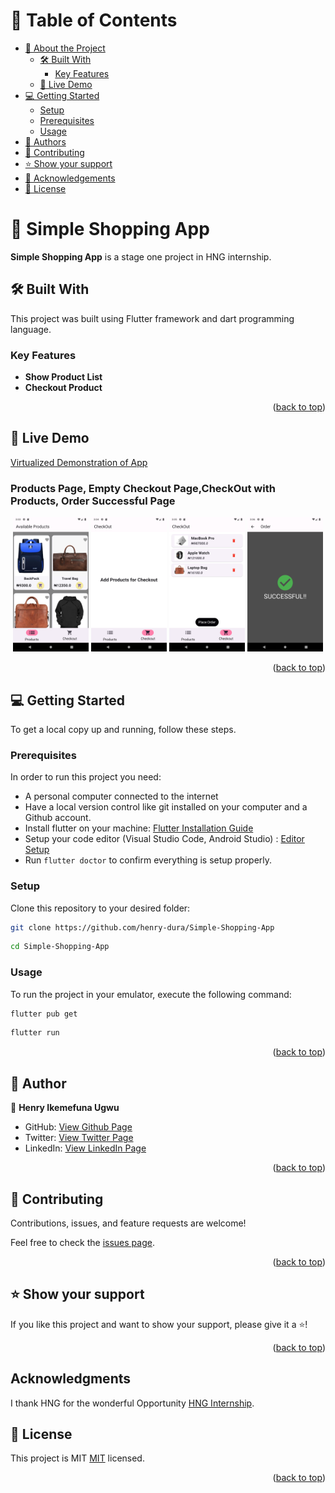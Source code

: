 <a name="readme-top"></a>

<!-- TABLE OF CONTENTS -->

# 📗 Table of Contents

- [📖 About the Project](#about-project)
    - [🛠 Built With](#built-with)
        - [Key Features](#key-features)
    - [🚀 Live Demo](#live-demo)
- [💻 Getting Started](#getting-started)
    - [Setup](#setup)
    - [Prerequisites](#prerequisites)
    - [Usage](#usage)
- [👥 Authors](#authors)
- [🤝 Contributing](#contributing)
- [⭐️ Show your support](#support)
- [🙏 Acknowledgements](#acknowledgements)
- [📝 License](#license)

<!-- PROJECT DESCRIPTION -->

# 📖 Simple Shopping App <a name="about-project"></a>

**Simple Shopping App** is a stage one project in HNG internship.



## 🛠 Built With <a name="built-with"></a>

This project was built using Flutter framework and dart programming language.



<!-- Features -->

### Key Features <a name="key-features"></a>

- **Show Product List**
- **Checkout Product**


<p align="right">(<a href="#readme-top">back to top</a>)</p>

<!-- Live Demo -->

## 🚀 Live Demo <a name="live-demo"></a>

[Virtualized Demonstration of App](https://appetize.io/app/p5l6vzrd2yt73ptvvkkp4vcqs4)


### Products Page, Empty Checkout Page,CheckOut with Products, Order Successful Page
<p align="center">
  <img src="screenshots/products_list.png" alt="Products Page" width="24%">
<img src="screenshots/checkout_empty.png" alt="Empty Checkout Page" width="24%">
  <img src="screenshots/checkout.png" alt="Checkout Page" width="24%">
  <img src="screenshots/order_success.png" alt="Order Successful Page" width="24%">

</p>





<p align="right">(<a href="#readme-top">back to top</a>)</p>

<!-- GETTING STARTED -->

## 💻 Getting Started <a name="getting-started"></a>

To get a local copy up and running, follow these steps.

### Prerequisites

In order to run this project you need:
- A personal computer connected to the internet
- Have a local version control like git installed on your computer and a Github account.
- Install flutter on your machine: [Flutter Installation Guide](https://docs.flutter.dev/get-started/install)
- Setup your code editor (Visual Studio Code, Android Studio) :  [Editor Setup](https://docs.flutter.dev/get-started/editor)
- Run `flutter doctor` to confirm everything is setup properly.


### Setup

Clone this repository to your desired folder:

```sh
git clone https://github.com/henry-dura/Simple-Shopping-App
```
```sh
cd Simple-Shopping-App
```


### Usage

To run the project in your emulator, execute the following command:

```sh
flutter pub get
```

```sh
flutter run
```

<p align="right">(<a href="#readme-top">back to top</a>)</p>

<!-- AUTHORS -->

## 👥 Author <a name="authors"></a>

👤 **Henry Ikemefuna Ugwu**

- GitHub: [View Github Page](https://github.com/henry-dura)
- Twitter: [View Twitter Page](https://twitter.com/henryikemefuna)
- LinkedIn: [View LinkedIn Page](https://www.linkedin.com/in/henry-ikemefuna-ugwu-3a2613100/)


<p align="right">(<a href="#readme-top">back to top</a>)</p>


<!-- CONTRIBUTING -->

## 🤝 Contributing <a name="contributing"></a>

Contributions, issues, and feature requests are welcome!

Feel free to check the [issues page](https://github.com/henry-dura/Simple-Shopping-App/issues).

<p align="right">(<a href="#readme-top">back to top</a>)</p>

<!-- SUPPORT -->

## ⭐️ Show your support <a name="support"></a>

If you like this project and want to show your support, please give it a ⭐️!

<p align="right">(<a href="#readme-top">back to top</a>)</p>

## Acknowledgments

I thank HNG for the wonderful Opportunity [HNG Internship](https://hng.tech/internship).



<!-- LICENSE -->

## 📝 License <a name="license"></a>

This project is MIT [MIT](./MIT.md) licensed.

<p align="right">(<a href="#readme-top">back to top</a>)</p>